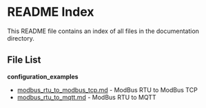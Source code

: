 # README Index

This README file contains an index of all files in the documentation directory.

## File List

**configuration_examples**


- [modbus_rtu_to_modbus_tcp.md](configuration_examples/modbus_rtu_to_modbus_tcp.md) -  ModBus RTU to ModBus TCP
- [modbus_rtu_to_mqtt.md](configuration_examples/modbus_rtu_to_mqtt.md) -  ModBus RTU to MQTT

